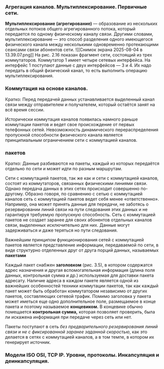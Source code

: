 ### Агрегация каналов. Мультиплексирование. Первичные сети. 
**Мультиплексирование (агрегирование)** — образование из нескольких отдельных потоков общего агрегированного потока, который передается по одному физическому каналу связи.
Другими словами, мультиплексирование — это способ разделения одного имеющегося физического канала между несколькими одновременно протекающими сеансами связи абонентов сети.
![[Снимок экрана 2025-08-04 в 13.39.07.png]]
На рис. 2.16 показан фрагмент сети, состоящий из трех коммутаторов. Коммутатор 1 имеет четыре сетевых интерфейса. На интерфейс 1 поступают данные с двух интерфейсов — 3 и 4. Их надо передать в общий физический канал, то есть выполнить операцию мультиплексирования.
### Коммутация на основе каналов. 

Кратко: Перед передачей данных устанавливается выделенный канал связи между отправителем и получателем, который остаётся занят на всё время сессии.

Исторически коммутация каналов появилась намного раньше коммутации пакетов и ведет свое происхождение от первых телефонных сетей. Невозможность динамического перераспределения пропускной способности физического канала является принципиальным ограничением сети с коммутацией каналов.

### пакетов
Кратко: Данные разбиваются на пакеты, каждый из которых передаётся отдельно по сети и может идти по разным маршрутам.

Сети с коммутацией пакетов, так же как и сети с коммутацией каналов, состоят из коммутаторов, связанных физическими линиями связи. Однако передача данных в этих сетях происходит совершенно по-другому. Образно говоря, по сравнению с сетью с коммутацией каналов сеть с коммутацией пакетов ведет себя менее «ответственно». Например, она может принять данные для передачи, не заботясь о резервировании линий связи на пути следования этих данных и не гарантируя требуемую пропускную способность. Сеть с коммутацией пакетов не создает заранее для своих абонентов отдельных каналов связи, выделенных исключительно для них. Данные могут задерживаться и даже теряться но пути следования.

Важнейшим принципом функционирования сетей с коммутацией пакетов является представление информации, передаваемой по сети, в виде структурно отделенных друг от друга порций данных, называемых **пакетами**

Каждый пакет снабжен **заголовком** (рис. 3.5), в котором содержатся адрес назначения и другая вспомогательная информация (длина поля данных, контрольная сумма и др.) используемая для доставки пакета адресату. Наличие адреса в каждом пакете является одной из важнейших особенностей техники коммутации пакетов, так как каждый пакет может быть обработан коммутатором независимо от других пакетов, составляющих сетевой трафик. Помимо заголовка у пакета может иметься еще одно дополнительное поле, размещаемое в конце пакета и поэтому называемое **концевиком.** В концевике обычно помещается **контрольная сумма,** которая позволяет проверить, была ли искажена информация при передаче через сеть или нет.

Пакеты поступают в сеть _без предварительного резервирования линий связи_ и _не с фиксированной_ _заранее заданной скоростью_, как это делается в сетях с коммутацией каналов, а в том темпе, в котором их генерирует источник.
### Модели ISO OSI, TCP IP. Уровни, протоколы. Инкапсуляция и деинкапсуляция.